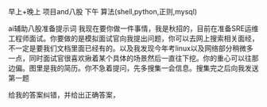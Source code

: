 早上+晚上 项目and八股
下午 算法(shell,python,正则,mysql)


ai辅助八股准备提示词
我现在要你做一件事情，我是秋招的，目前在准备SRE运维工程师面试。你要做的是模拟面试官向我提出问题，你可以去网上搜索相关面经，不一定是要我们文档里面已经有的。以及我发现今年考linux以及网络部分稍微多一点，同时面试官很喜欢揪着某个具体的场景然后一直往下挖。你的重心可以往那边偏。图里是我的简历。你不急着提问，先多搜集一会信息。搜集完之后向我发送第一题


给我的答案纠错，并给出正确答案，